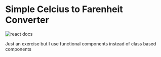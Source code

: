 # Simple Celcius to Farenheit Converter

![react docs](https://user-images.githubusercontent.com/84000523/177948126-b609e158-099d-419f-92ce-ed240db3258e.png)

Just an exercise but I use functional components instead of class based components
